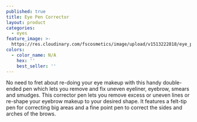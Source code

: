 ```yaml
---
published: true
title: Eye Pen Corrector
layout: product
categories:
  - eyes
feature_image: >-
  https://res.cloudinary.com/fscosmetics/image/upload/v1513222818/eye_pen_corrector.jpg
colors:
  - color_name: N/A
    hex: ''
    best_seller: ''
---
```

No need to fret about re-doing your eye makeup with this handy double-ended pen which lets you remove and fix uneven eyeliner, eyebrow, smears and smudges. This corrector pen lets you remove excess or uneven lines or re-shape your eyebrow makeup to your desired shape. It features a felt-tip pen for correcting big areas and a fine point pen to correct the sides and arches of the brows.
